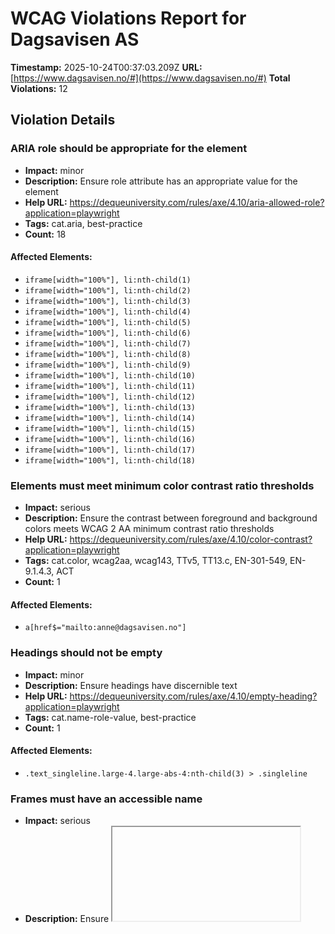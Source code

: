 # WCAG Violations Report for Dagsavisen AS

**Timestamp:** 2025-10-24T00:37:03.209Z
**URL:** [https://www.dagsavisen.no/#](https://www.dagsavisen.no/#)
**Total Violations:** 12

## Violation Details

### ARIA role should be appropriate for the element

- **Impact:** minor
- **Description:** Ensure role attribute has an appropriate value for the element
- **Help URL:** https://dequeuniversity.com/rules/axe/4.10/aria-allowed-role?application=playwright
- **Tags:** cat.aria, best-practice
- **Count:** 18

#### Affected Elements:

- `iframe[width="100%"], li:nth-child(1)`
- `iframe[width="100%"], li:nth-child(2)`
- `iframe[width="100%"], li:nth-child(3)`
- `iframe[width="100%"], li:nth-child(4)`
- `iframe[width="100%"], li:nth-child(5)`
- `iframe[width="100%"], li:nth-child(6)`
- `iframe[width="100%"], li:nth-child(7)`
- `iframe[width="100%"], li:nth-child(8)`
- `iframe[width="100%"], li:nth-child(9)`
- `iframe[width="100%"], li:nth-child(10)`
- `iframe[width="100%"], li:nth-child(11)`
- `iframe[width="100%"], li:nth-child(12)`
- `iframe[width="100%"], li:nth-child(13)`
- `iframe[width="100%"], li:nth-child(14)`
- `iframe[width="100%"], li:nth-child(15)`
- `iframe[width="100%"], li:nth-child(16)`
- `iframe[width="100%"], li:nth-child(17)`
- `iframe[width="100%"], li:nth-child(18)`

### Elements must meet minimum color contrast ratio thresholds

- **Impact:** serious
- **Description:** Ensure the contrast between foreground and background colors meets WCAG 2 AA minimum contrast ratio thresholds
- **Help URL:** https://dequeuniversity.com/rules/axe/4.10/color-contrast?application=playwright
- **Tags:** cat.color, wcag2aa, wcag143, TTv5, TT13.c, EN-301-549, EN-9.1.4.3, ACT
- **Count:** 1

#### Affected Elements:

- `a[href$="mailto:anne@dagsavisen.no"]`

### Headings should not be empty

- **Impact:** minor
- **Description:** Ensure headings have discernible text
- **Help URL:** https://dequeuniversity.com/rules/axe/4.10/empty-heading?application=playwright
- **Tags:** cat.name-role-value, best-practice
- **Count:** 1

#### Affected Elements:

- `.text_singleline.large-4.large-abs-4:nth-child(3) > .singleline`

### Frames must have an accessible name

- **Impact:** serious
- **Description:** Ensure <iframe> and <frame> elements have an accessible name
- **Help URL:** https://dequeuniversity.com/rules/axe/4.10/frame-title?application=playwright
- **Tags:** cat.text-alternatives, wcag2a, wcag412, section508, section508.22.i, TTv5, TT12.d, EN-301-549, EN-9.4.1.2
- **Count:** 3

#### Affected Elements:

- `#offer_e28d7915cf6198783b9c-0`
- `#offer_e28d7915cf6198783b9c-0, iframe`
- `iframe[width="100%"]`

### Heading levels should only increase by one

- **Impact:** moderate
- **Description:** Ensure the order of headings is semantically correct
- **Help URL:** https://dequeuniversity.com/rules/axe/4.10/heading-order?application=playwright
- **Tags:** cat.semantics, best-practice
- **Count:** 6

#### Affected Elements:

- `.border-side-bottom.mobile_border-side-bottom.desktop-space-outsideTop-none:nth-child(16) > .tm21.t42`
- `.tm39.t56.tertiary`
- `.has-row-header.bg-tertiary.color_mobile_bg-tertiary > h5`
- `.t42.tm32`
- `.has-row-header.bg-quaternary.color_mobile_bg-quaternary > .t40`
- `.border-side-bottom.mobile_border-side-bottom.desktop-space-outsideTop-none:nth-child(46) > .tm21.t42`

### Images must have alternative text

- **Impact:** critical
- **Description:** Ensure <img> elements have alternative text or a role of none or presentation
- **Help URL:** https://dequeuniversity.com/rules/axe/4.10/image-alt?application=playwright
- **Tags:** cat.text-alternatives, wcag2a, wcag111, section508, section508.22.a, TTv5, TT7.a, TT7.b, EN-301-549, EN-9.1.1.1, ACT
- **Count:** 4

#### Affected Elements:

- `#offer_e28d7915cf6198783b9c-0, img`
- `li:nth-child(1) > a > img[loading="lazy"]`
- `li:nth-child(2) > a > img[loading="lazy"]`
- `li:nth-child(3) > a > img[loading="lazy"]`

### Landmarks should have a unique role or role/label/title (i.e. accessible name) combination

- **Impact:** moderate
- **Description:** Ensure landmarks are unique
- **Help URL:** https://dequeuniversity.com/rules/axe/4.10/landmark-unique?application=playwright
- **Tags:** cat.semantics, best-practice
- **Count:** 1

#### Affected Elements:

- `.mainMenu`

### Links must have discernible text

- **Impact:** serious
- **Description:** Ensure links have discernible text
- **Help URL:** https://dequeuniversity.com/rules/axe/4.10/link-name?application=playwright
- **Tags:** cat.name-role-value, wcag2a, wcag244, wcag412, section508, section508.22.a, TTv5, TT6.a, EN-301-549, EN-9.2.4.4, EN-9.4.1.2, ACT
- **Count:** 3

#### Affected Elements:

- `#offer_e28d7915cf6198783b9c-0, a`
- `a[href="/kultur/hjernetrim/9901219"]`
- `a[data-lab-text_color_desktop=""]`

### <ul> and <ol> must only directly contain <li>, <script> or <template> elements

- **Impact:** serious
- **Description:** Ensure that lists are structured correctly
- **Help URL:** https://dequeuniversity.com/rules/axe/4.10/list?application=playwright
- **Tags:** cat.structure, wcag2a, wcag131, EN-301-549, EN-9.1.3.1
- **Count:** 1

#### Affected Elements:

- `iframe[width="100%"], ul`

### All page content should be contained by landmarks

- **Impact:** moderate
- **Description:** Ensure all page content is contained by landmarks
- **Help URL:** https://dequeuniversity.com/rules/axe/4.10/region?application=playwright
- **Tags:** cat.keyboard, best-practice
- **Count:** 80

#### Affected Elements:

- `h1`
- `#notice-10023881 > .content > h2`
- `time[datetime="2025-10-23T18:42:37.000Z"]`
- `div[title="Trump skal møte Xi neste uke"] > h2`
- `time[datetime="2025-10-23T18:18:12.000Z"]`
- `#notice-10023833 > .content > h2`
- `time[datetime="2025-10-23T18:17:37.000Z"]`
- `div[title="Forbyr voldelig islamistparti"] > h2`
- `time[datetime="2025-10-23T17:05:22.000Z"]`
- `#notice-10023817 > .content > h2`
- `time[datetime="2025-10-23T17:04:05.000Z"]`
- `div[title="Trump benåder kryptogründer"] > h2`
- `time[datetime="2025-10-23T18:17:05.000Z"]`
- `div[title="Putin varsler hardt svar"] > h2`
- `time[datetime="2025-10-23T16:26:47.000Z"]`
- `#notice-10023797 > .content > h2`
- `time[datetime="2025-10-23T16:02:25.000Z"]`
- `div[title="Kraftig brann i Øygarden"] > h2`
- `time[datetime="2025-10-23T16:45:38.000Z"]`
- `#notice-10023731 > .content > h2`
- `time[datetime="2025-10-23T14:54:54.000Z"]`
- `#notice-10023689 > .content > h2`
- `time[datetime="2025-10-23T14:13:56.000Z"]`
- `div[title="Åpnet Drammen sykehus"] > h2`
- `div[title="Åpnet Drammen sykehus"] > .meta`
- `div[title="Kong Charles er i Vatikanet "] > h2`
- `time[datetime="2025-10-23T09:58:24.000Z"]`
- `div[title="– Er immun mot sanksjoner"] > h2`
- `time[datetime="2025-10-23T09:30:36.000Z"]`
- `div[title="Samtaler mellom USA og Kina"] > h2`
- `div[title="Samtaler mellom USA og Kina"] > .meta`
- `div[title="Sp varsler budsjettkamp"] > h2`
- `div[title="Sp varsler budsjettkamp"] > .meta`
- `div[title="Foxtrot-topp utlevert fra Irak"] > h2`
- `div[title="Foxtrot-topp utlevert fra Irak"] > .meta`
- `#notice-10021898 > .content > h2`
- `#notice-10021898 > .content > .meta`
- `div[title="Knivstukket på buss i Sandnes"] > h2`
- `div[title="Knivstukket på buss i Sandnes"] > .meta`
- `#notice-10021795 > .content > h2`
- `#notice-10021795 > .content > .meta`
- `.row.large-12.small-12:nth-child(2)`
- `.row.large-12.small-12:nth-child(3)`
- `.row.large-12.small-12:nth-child(4)`
- `#offer_e28d7915cf6198783b9c-0, div[ng-show="!terminalError"]`
- `.row.large-12.small-12:nth-child(7)`
- `.row.large-12.small-12:nth-child(8)`
- `.t52`
- `article[data-instance="10022131"]`
- `.row.large-12.small-12:nth-child(11)`
- `.row.large-12.small-12:nth-child(12)`
- `.border-side-top.mobile_border-side-top.border-bg-quaternary:nth-child(13)`
- `.bg-quaternary.color_mobile_bg-quaternary.hasContentPadding:nth-child(14)`
- `.border-side-bottom.mobile_border-side-bottom.desktop-space-outsideTop-none:nth-child(16)`
- `.articlescroller-header`
- `.count_4`
- `.tm39.t56.tertiary`
- `.count_1`
- `.row.large-12.small-12:nth-child(19)`
- `.bg-tertiary.color_mobile_bg-tertiary.hasContentPadding:nth-child(21)`
- `.border-side-top.mobile_border-side-top.border-bg-quaternary:nth-child(22)`
- `.row.large-12.small-12:nth-child(23)`
- `.row.large-12.small-12:nth-child(24)`
- `.row.large-12.small-12:nth-child(26)`
- `.has-row-header.bg-tertiary.color_mobile_bg-tertiary`
- `.mobile_no_border_color.bg-tertiary.color_mobile_bg-tertiary`
- `.border-side-top.mobile_border-side-top.has-row-header:nth-child(31)`
- `.row.large-12.small-12:nth-child(32)`
- `.border-side-top.mobile_border-side-top.has-row-header:nth-child(33)`
- `.row.large-12.small-12:nth-child(34)`
- `.row.large-12.small-12:nth-child(36)`
- `.row.large-12.small-12:nth-child(37)`
- `.row.large-12.small-12:nth-child(38)`
- `.row.large-12.small-12:nth-child(39)`
- `.bg-quaternary.color_mobile_bg-quaternary.hasContentPadding:nth-child(41)`
- `.row.large-12.small-12:nth-child(42)`
- `.has-row-header.bg-quaternary.color_mobile_bg-quaternary`
- `.color_mobile_no_bg_color.row.large-12`
- `.border-side-bottom.mobile_border-side-bottom.desktop-space-outsideTop-none:nth-child(46)`
- `.powered-by`

### [role="img"] elements must have an alternative text

- **Impact:** serious
- **Description:** Ensure [role="img"] elements have alternative text
- **Help URL:** https://dequeuniversity.com/rules/axe/4.10/role-img-alt?application=playwright
- **Tags:** cat.text-alternatives, wcag2a, wcag111, section508, section508.22.a, TTv5, TT7.a, EN-301-549, EN-9.1.1.1, ACT
- **Count:** 2

#### Affected Elements:

- `iframe[width="100%"], .ShareControl__ShareIcon-sc-1pwe6vd-0`
- `iframe[width="100%"], .SubscribeLink__PlusIcon-sc-q4x3v7-0`

### Scrollable region must have keyboard access

- **Impact:** serious
- **Description:** Ensure elements that have scrollable content are accessible by keyboard
- **Help URL:** https://dequeuniversity.com/rules/axe/4.10/scrollable-region-focusable?application=playwright
- **Tags:** cat.keyboard, wcag2a, wcag211, wcag213, TTv5, TT4.a, EN-301-549, EN-9.2.1.1, EN-9.2.1.3
- **Count:** 1

#### Affected Elements:

- `iframe[width="100%"], ul`
